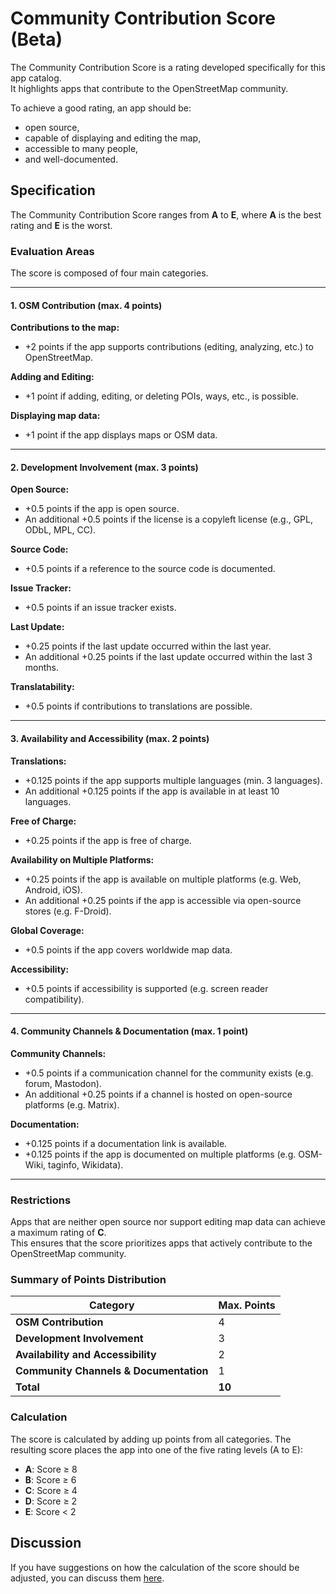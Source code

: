 # Community Contribution Score (Beta)

The Community Contribution Score is a rating developed specifically for this app catalog.  
It highlights apps that contribute to the OpenStreetMap community.

To achieve a good rating, an app should be:

- open source,
- capable of displaying and editing the map,
- accessible to many people,
- and well-documented.

## Specification

The Community Contribution Score ranges from **A** to **E**, where **A** is the best rating and **E** is the worst.

### Evaluation Areas

The score is composed of four main categories.

---

#### 1. OSM Contribution (max. 4 points)

**Contributions to the map:**

- +2 points if the app supports contributions (editing, analyzing, etc.) to OpenStreetMap.

**Adding and Editing:**

- +1 point if adding, editing, or deleting POIs, ways, etc., is possible.

**Displaying map data:**

- +1 point if the app displays maps or OSM data.

---

#### 2. Development Involvement (max. 3 points)

**Open Source:**

- +0.5 points if the app is open source.
- An additional +0.5 points if the license is a copyleft license (e.g., GPL, ODbL, MPL, CC).

**Source Code:**

- +0.5 points if a reference to the source code is documented.

**Issue Tracker:**

- +0.5 points if an issue tracker exists.

**Last Update:**

- +0.25 points if the last update occurred within the last year.
- An additional +0.25 points if the last update occurred within the last 3 months.

**Translatability:**

- +0.5 points if contributions to translations are possible.

---

#### 3. Availability and Accessibility (max. 2 points)

**Translations:**

- +0.125 points if the app supports multiple languages (min. 3 languages).
- An additional +0.125 points if the app is available in at least 10 languages.

**Free of Charge:**

- +0.25 points if the app is free of charge.

**Availability on Multiple Platforms:**

- +0.25 points if the app is available on multiple platforms (e.g. Web, Android, iOS).
- An additional +0.25 points if the app is accessible via open-source stores (e.g. F-Droid).

**Global Coverage:**

- +0.5 points if the app covers worldwide map data.

**Accessibility:**

- +0.5 points if accessibility is supported (e.g. screen reader compatibility).

---

#### 4. Community Channels & Documentation (max. 1 point)

**Community Channels:**

- +0.5 points if a communication channel for the community exists (e.g. forum, Mastodon).
- An additional +0.25 points if a channel is hosted on open-source platforms (e.g. Matrix).

**Documentation:**

- +0.125 points if a documentation link is available.
- +0.125 points if the app is documented on multiple platforms (e.g. OSM-Wiki, taginfo, Wikidata).

---

### Restrictions

Apps that are neither open source nor support editing map data can achieve a maximum rating of **C**.  
This ensures that the score prioritizes apps that actively contribute to the OpenStreetMap community.

### Summary of Points Distribution

| Category                               | Max. Points |
| -------------------------------------- | ----------- |
| **OSM Contribution**                   | 4           |
| **Development Involvement**            | 3           |
| **Availability and Accessibility**     | 2           |
| **Community Channels & Documentation** | 1           |
| **Total**                              | **10**          |

### Calculation

The score is calculated by adding up points from all categories. The resulting score places the app into one of the five rating levels (A to E):

- **A**: Score ≥ 8
- **B**: Score ≥ 6
- **C**: Score ≥ 4
- **D**: Score ≥ 2
- **E**: Score < 2

## Discussion

If you have suggestions on how the calculation of the score should be adjusted, you can discuss them [here](https://github.com/ToastHawaii/osm-apps-catalog/discussions/123).
